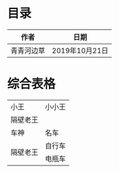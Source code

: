 # 目录

|作者|日期|
|:----:|:---:|
|青青河边草|2019年10月21日|

# 综合表格
<table>
  	<tr>
		<td>小王</td>
		<td>小小王</td>
	<tr>
	<tr>
		<td colspan="2">隔壁老王</td>
	<tr>
	<tr>
		<td>车神</td>
		<td>名车</td>
	</tr>
	<tr>
		<td rowspan="2">隔壁老王</td>
		<td>自行车</td>
	</tr>
	<tr>
		<td>电瓶车</td>
	</tr>
</table>



